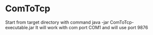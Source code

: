 # ComToTcp
Start from target directory with command java -jar ComToTcp-executable.jar
It will work with com port COM1 and will use port 9876
